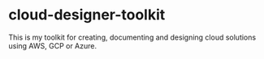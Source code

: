 # cloud-designer-toolkit
This is my toolkit for creating, documenting and designing cloud solutions using AWS, GCP or Azure. 

